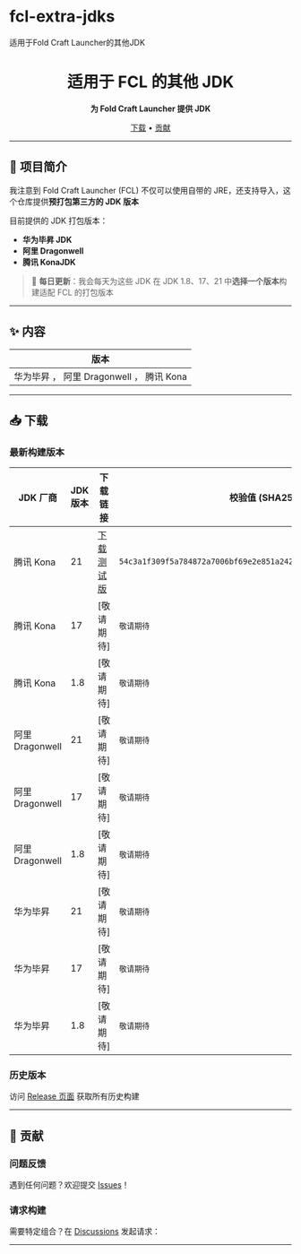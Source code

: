 # fcl-extra-jdks
适用于Fold Craft Launcher的其他JDK
<h1 align="center">
  <h1 align="center">
  适用于 FCL 的其他 JDK
</h1>

<p align="center">
  <strong>为 Fold Craft Launcher 提供 JDK </strong>
</p>

<p align="center">
  <a href="#下载">下载</a> •
  <a href="#贡献">贡献</a> 
</p>

---

## 🚀 项目简介

我注意到 Fold Craft Launcher (FCL) 不仅可以使用自带的 JRE，还支持导入，这个仓库提供**预打包第三方的 JDK 版本**

目前提供的 JDK 打包版本：
- **华为毕昇 JDK** 
- **阿里 Dragonwell** 
- **腾讯 KonaJDK** 

> 📅 **每日更新**：我会每天为这些 JDK 在 JDK 1.8、17、21 中**选择一个版本**构建适配 FCL 的打包版本

---

## ✨ 内容

| 版本  |
|------|
| 华为毕昇 ， 阿里 Dragonwell ， 腾讯 Kona |

---

## 📥 下载

### 最新构建版本

| JDK 厂商 | JDK 版本 | 下载链接 | 校验值 (SHA256) | lib情况 |
|----------|----------|----------|----------------|----------|
| 腾讯 Kona | 21 | [下载测试版](https://objects.githubusercontent.com/github-production-release-asset-2e65be/1010154554/4898f3cd-f996-48de-8ea0-fef34656ff29?X-Amz-Algorithm=AWS4-HMAC-SHA256&X-Amz-Credential=releaseassetproduction%2F20250628%2Fus-east-1%2Fs3%2Faws4_request&X-Amz-Date=20250628T145949Z&X-Amz-Expires=1800&X-Amz-Signature=10bf18f0c6be6a48583044baa8ca383ea5a5fba382db3b84173a823b749dd081&X-Amz-SignedHeaders=host&response-content-disposition=attachment%3B%20filename%3Dkonajdk21_v1.tar.xz&response-content-type=application%2Foctet-stream) | `54c3a1f309f5a784872a7006bf69e2e851a2421aad5b912325ae254bbe6780a8` | `all`|
| 腾讯 Kona | 17 | [敬请期待] | `敬请期待` | `敬请期待`|
| 腾讯 Kona | 1.8 | [敬请期待] | `敬请期待` | `敬请期待`|
| 阿里 Dragonwell | 21 | [敬请期待] | `敬请期待` | `敬请期待`|
| 阿里 Dragonwell | 17 | [敬请期待] | `敬请期待` | `敬请期待`|
| 阿里 Dragonwell | 1.8 | [敬请期待] | `敬请期待` | `敬请期待`|
| 华为毕昇 | 21 | [敬请期待] | `敬请期待` | `敬请期待`|
| 华为毕昇 | 17 | [敬请期待] | `敬请期待` | `敬请期待`|
| 华为毕昇 | 1.8 | [敬请期待] | `敬请期待` | `敬请期待`|

### 历史版本
访问 [Release 页面](https://github.com/yourname/fcl-extra-jdks/releases) 获取所有历史构建

---

## 💬 贡献

### 问题反馈
遇到任何问题？欢迎提交 [Issues](https://github.com/yourname/fcl-extra-jdks/issues)！

### 请求构建
需要特定组合？在 [Discussions](https://github.com/yourname/fcl-extra-jdks/discussions) 发起请求：

---
